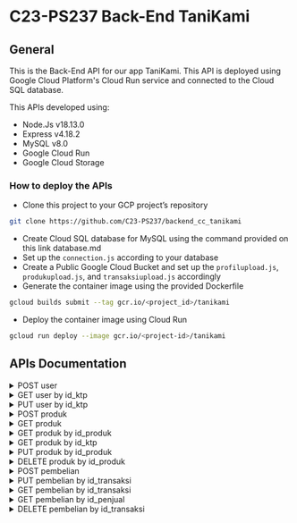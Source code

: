 # C23-PS237 Back-End TaniKami

## General
This is the Back-End API for our app TaniKami. This API is deployed using Google Cloud Platform's Cloud Run service and connected to the Cloud SQL database.

This APIs developed using:
- Node.Js v18.13.0
- Express v4.18.2
- MySQL v8.0
- Google Cloud Run
- Google Cloud Storage

### How to deploy the APIs
- Clone this project to your GCP project’s repository
```bash
git clone https://github.com/C23-PS237/backend_cc_tanikami
``` 
- Create Cloud SQL database for MySQL using the command provided on this link
database.md
- Set up the `connection.js` according to your database
- Create a Public Google Cloud Bucket and set up the `profilupload.js`, `produkupload.js`, and `transaksiupload.js` accordingly
- Generate the container image using the provided Dockerfile
```bash
gcloud builds submit --tag gcr.io/<project_id>/tanikami
```
- Deploy the container image using Cloud Run
```bash
gcloud run deploy --image gcr.io/<project-id>/tanikami
```

## APIs Documentation
<details>
<summary>POST user</summary>
Request:

- Method: `POST`
- Endpoint: `/user`
- Body:

| KEY | VALUE |
| --- | --- |
| `profil` | IMAGE FILE |
| `id_ktp` | string |
| `nama` | string |
| `email` | string |
| `password` | string |
| `telepon` | string |
| `alamat_regist` | string |
| `alamat_penerima` | string NULLABLE |
| `gender` | number `0/1` |
| `usia` | number |
| `status` | number `0/1` |

Response:
```json
{
  "payload": {
    "isSuccess": "number",
     "id": "number"
  },
  "message": "user added"
}
```
</details>
<details>
<summary>GET user by id_ktp</summary>
Request:

- Method: `GET`
- Endpoint: `/user/<id_ktp>`
- Body: `none`

Response:
```json
{
  "payload": {
    "id_ktp": "string",
    "Profil": "IMAGE URL",
    "nama": "string",
    "email": "string",
    "password": "string",
    "telepon": "string",
    "alamat_regist": "string",
    "alamat_penerima": "string NULLABLE",
    "Gender": "number 0/1",
    "usia": "number",
    "status": "number 0/1"
  },
  "message": "user detail"
}
```
</details>
<details>
<summary>PUT user by id_ktp</summary>
Request:

- Method: `PUT`
- Endpoint: `/user/<id_ktp>`
- Body:

| KEY | VALUE |
| --- | --- |
| `profil` | IMAGE FILE |
| `id_ktp` | string |
| `nama` | string |
| `email` | string |
| `password` | string |
| `telepon` | string |
| `alamat_regist` | string |
| `alamat_penerima` | string NULLABLE |
| `gender` | number `0/1` |
| `usia` | number |
| `status` | number `0/1` |

Response:
```json
{
  "payload": {
    "isSuccess": "number",
    "message": "(Rows matched: 1 Changed: 1 Warnings: 0"
  },
  "message": "user updated"
}
```
</details>
<details>
<summary>POST produk</summary>
Request:

- Method: `POST`
- Endpoint: `/produk`
- Body:

| KEY | VALUE |
| --- | --- |
| `gambar_produk` | IMAGE FILE |
| `id_ktp` | string |
| `nama_produk` | string |
| `besaran_stok` | string |
| `stok` | number |
| `harga` | number |
| `deskripsi_produk` | string |
| `nama_bank` | string |
| `rek_penjual` | string |

Response:
```json
{
  "data": {
    "isSuccess": "boolean",
     "id": "number"
  },
  "message": "Product added"
}
```
</details>
<details>
<summary>GET produk</summary>
Request:

- Method: `GET`
- Endpoint: `/produk`
- Body: `none`

Response:
```json
{
  "payload": ["LIST OF ALL PRODUCTS"]
  "message": "all products"
}
```
</details>
<details>
<summary>GET produk by id_produk</summary>
Request:
  
- Method: `GET`
- Endpoint: `/produk/<id_produk>`
- Body: `none`

Response:
```json
{
  "payload": {
    "id_produk": "number",
    "id_ktp": "string",
    "nama_produk": "string",
    "besaran_stok": "string",
    "stok": "number",
    "harga": "number",
    "Gambar_produk": "IMAGE URL",
    "deskripsi_produk": "string",
    "nama_bank": "string",
    "rek_penjual": "string",
    "timestamp": "string"
  },
  "message": "product detail"
}
```
</details>
<details>
<summary>GET produk by id_ktp</summary>
Request:

- Method: `GET`
- Endpoint: `/produk/ktp/<id_ktp>`
- Body: `none`

Response:
```json
{
  "payload": ["LIST OF USER'S PRODUCTS"]
  "message": "user's product"
}
```
</details>
<details>
<summary>PUT produk by id_produk</summary>
Request:

- Method: `PUT`
- Endpoint: `/produk/<id_produk>`
- Body:

| KEY | VALUE |
| --- | --- |
| `gambar_produk` | IMAGE FILE |
| `nama_produk` | string |
| `besaran_stok` | string |
| `stok` | number |
| `harga` | number |
| `deskripsi_produk` | string |
| `nama_bank` | string |
| `rek_penjual` | string |

Response:
```json
{
  "payload": {
    "isSuccess": "number",
    "message": "(Rows matched: 1 Changed: 1 Warnings: 0"
  },
  "message": "product updated"
}
```
</details>
<details>
<summary>DELETE produk by id_produk</summary>
Request:

- Method: `DELETE`
- Endpoint: `/produk/<id_produk>`
- Body: `none`

Response:
```json
{
  "payload": {
    "isSuccess": "number",
    "message": ""
  },
  "message": "product deleted"
}
```
</details>
<details>
<summary>POST pembelian</summary>
Request:

- Method: `POST`
- Endpoint: `/pembelian`
- Body:

| KEY | VALUE |
| --- | --- |
| `bukti_transfer` | IMAGE FILE |
| `id_ktp` | string |
| `id_produk` | number |
| `alamat_penerima` | string NULLABLE |
| `harga` | number |
| `jumlah_dibeli` | number |
| `biaya_pengiriman` | number |
| `pajak` | number |
| `biaya_admin` | number |
| `biaya_total` | number |
| `status_pembayaran` | number `0/1` |
| `status_pengiriman` | number `0/1` |
| `id_penjual` | string |



Response:
```json
{
    "data": {
        "isSuccess": "boolean",
        "id": "number"
    },
    "message": "purchased"
}
```
</details>
<details>
<summary>PUT pembelian by id_transaksi</summary>
Request:

- Method: `PUT`
- Endpoint: `/pembelian/<id_transaksi>`
- Body:

| KEY | VALUE |
| --- | --- |
| `bukti_transfer` | IMAGE FILE |
| `id_ktp` | string |
| `id_produk` | number |
| `alamat_penerima` | string NULLABLE |
| `harga` | number |
| `jumlah_dibeli` | number |
| `biaya_pengiriman` | number |
| `pajak` | number |
| `biaya_admin` | number |
| `biaya_total` | number |
| `status_pembayaran` | number `0/1` |
| `status_pengiriman` | number `0/1` |
| `id_penjual` | string |



Response:
```json
{
    "payload": {
        "isSuccess": "number",
        "id": "number"
    },
    "message": "transaction updated"
}
```
</details>
<details>
<summary>GET pembelian by id_transaksi </summary>
Request:

- Method: `GET`
- Endpoint: `/pembelian/<id_transaksi>`
- Body: `none`

Response:
```json
{
    "payload": {
        "id_transaksi": "number",
        "id_produk": "number",
        "id_ktp": "string",
        "alamat_penerima": "string",
        "harga": "number",
        "jumlah_dibeli": "number",
        "biaya_pengiriman": "number",
        "pajak": "number",
        "biaya_admin": "number",
        "biaya_total": "number",
        "status_pembayaran": "number 0/1",
        "status_pengiriman": "number 0/1",
        "bukti_transfer": "string",
        "created_at": "string",
        "updated_at": "string",
        "id_penjual": "string"
    },
    "message": "transaction detail"
}
```
</details>
<details>
<summary>GET pembelian by id_penjual</summary>
Request:

- Method: `GET`
- Endpoint: `/pembelian/penjual/<id_penjual>`
- Body: `none`

Response:
```json
{
    "payload": [
        {
            "id_transaksi": "number",
            "id_produk": "number",
            "id_ktp": "string",
            "alamat_penerima": "string",
            "harga": "number",
            "jumlah_dibeli": "number",
            "biaya_pengiriman": "number",
            "pajak": "number",
            "biaya_admin": "number",
            "biaya_total": "number",
            "status_pembayaran": "number 0/1",
            "status_pengiriman": "number 0/1",
            "bukti_transfer": "string",
            "created_at": "string",
            "updated_at": "string",
            "id_penjual": "string"
        }
    ],
    "message": "seller's transactions"
}
```
</details>
<details>
<summary>DELETE pembelian by id_transaksi</summary>
Request:

- Method: `DELETE`
- Endpoint: `/pembelian/<id_transaksi>`
- Body: `none`

Response:
```json
{
    "payload": {
        "isSuccess": 1,
        "message": ""
    },
    "message": "transaction deleted"
}
```
</details>
